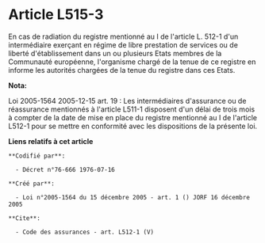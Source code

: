 # Article L515-3

En cas de radiation du registre mentionné au I de l'article L. 512-1 d'un intermédiaire exerçant en régime de libre
prestation de services ou de liberté d'établissement dans un ou plusieurs Etats membres de la Communauté européenne,
l'organisme chargé de la tenue de ce registre en informe les autorités chargées de la tenue du registre dans ces Etats.

**Nota:**

Loi 2005-1564 2005-12-15 art. 19 : Les intermédiaires d'assurance ou de réassurance mentionnés à l'article L511-1 disposent
d'un délai de trois mois à compter de la date de mise en place du registre mentionné au I de l'article L512-1 pour se mettre
en conformité avec les dispositions de la présente loi.

**Liens relatifs à cet article**

	**Codifié par**:

	  - Décret n°76-666 1976-07-16

	**Créé par**:

	  - Loi n°2005-1564 du 15 décembre 2005 - art. 1 () JORF 16 décembre 2005

	**Cite**:

	  - Code des assurances - art. L512-1 (V)
